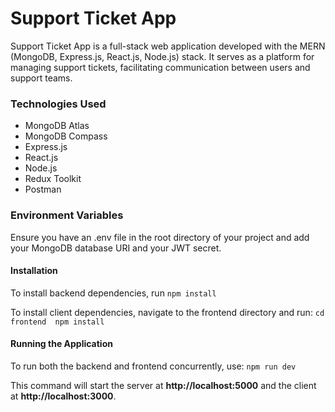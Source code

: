 # Support Ticket App
Support Ticket App is a full-stack web application developed with the MERN (MongoDB, Express.js, React.js, Node.js) stack. It serves as a platform for managing support tickets, facilitating communication between users and support teams.

### Technologies Used
- MongoDB Atlas
- MongoDB Compass
- Express.js
- React.js
- Node.js
- Redux Toolkit
- Postman

### Environment Variables
Ensure you have an .env file in the root directory of your project and add your MongoDB database URI and your JWT secret.

#### Installation
To install backend dependencies, run 
`npm install`

To install client dependencies, navigate to the frontend directory and run:
`cd frontend 
npm install`

#### Running the Application
To run both the backend and frontend concurrently, use: `npm run dev`

This command will start the server at **http://localhost:5000** and the client at **http://localhost:3000**.
